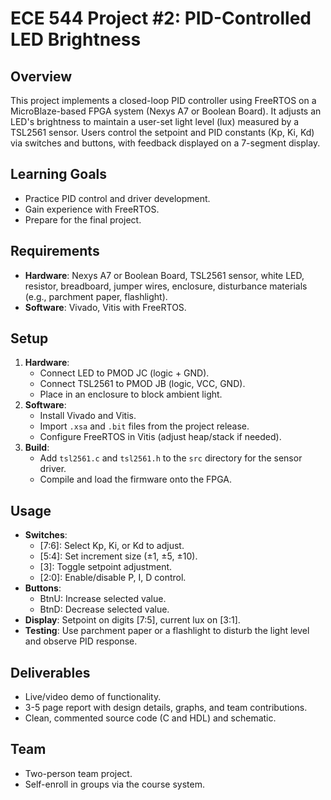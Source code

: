 # ECE 544 Project #2: PID-Controlled LED Brightness

## Overview

This project implements a closed-loop PID controller using FreeRTOS on a MicroBlaze-based FPGA system (Nexys A7 or Boolean Board). It adjusts an LED's brightness to maintain a user-set light level (lux) measured by a TSL2561 sensor. Users control the setpoint and PID constants (Kp, Ki, Kd) via switches and buttons, with feedback displayed on a 7-segment display.

## Learning Goals

- Practice PID control and driver development.
- Gain experience with FreeRTOS.
- Prepare for the final project.

## Requirements

- **Hardware**: Nexys A7 or Boolean Board, TSL2561 sensor, white LED, resistor, breadboard, jumper wires, enclosure, disturbance materials (e.g., parchment paper, flashlight).
- **Software**: Vivado, Vitis with FreeRTOS.

## Setup

1. **Hardware**:
   - Connect LED to PMOD JC (logic + GND).
   - Connect TSL2561 to PMOD JB (logic, VCC, GND).
   - Place in an enclosure to block ambient light.
2. **Software**:
   - Install Vivado and Vitis.
   - Import `.xsa` and `.bit` files from the project release.
   - Configure FreeRTOS in Vitis (adjust heap/stack if needed).
3. **Build**:
   - Add `tsl2561.c` and `tsl2561.h` to the `src` directory for the sensor driver.
   - Compile and load the firmware onto the FPGA.

## Usage

- **Switches**:
  - [7:6]: Select Kp, Ki, or Kd to adjust.
  - [5:4]: Set increment size (±1, ±5, ±10).
  - [3]: Toggle setpoint adjustment.
  - [2:0]: Enable/disable P, I, D control.
- **Buttons**:
  - BtnU: Increase selected value.
  - BtnD: Decrease selected value.
- **Display**: Setpoint on digits [7:5], current lux on [3:1].
- **Testing**: Use parchment paper or a flashlight to disturb the light level and observe PID response.

## Deliverables

- Live/video demo of functionality.
- 3-5 page report with design details, graphs, and team contributions.
- Clean, commented source code (C and HDL) and schematic.

## Team

- Two-person team project.
- Self-enroll in groups via the course system.

